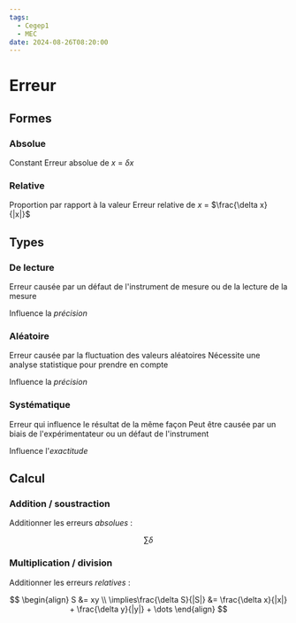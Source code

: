 ```yaml
---
tags:
  - Cegep1
  - MEC
date: 2024-08-26T08:20:00
---
```


# Erreur

## Formes

### Absolue

Constant
Erreur absolue de $x$ = $\delta x$

### Relative

Proportion par rapport à la valeur
Erreur relative de $x$ = $\frac{\delta x}{|x|}$

## Types

### De lecture

Erreur causée par un défaut de l'instrument de mesure ou de la lecture de la mesure

Influence la *précision*

### Aléatoire

Erreur causée par la fluctuation des valeurs aléatoires
Nécessite une analyse statistique pour prendre en compte

Influence la *précision*

### Systématique

Erreur qui influence le résultat de la même façon
Peut être causée par un biais de l'expérimentateur ou un défaut de l'instrument

Influence l'*exactitude*

## Calcul

### Addition / soustraction

Additionner les erreurs *absolues* :

$$\sum \delta$$

### Multiplication / division

Additionner les erreurs *relatives* :

$$
\begin{align}
S &= xy \\
\implies\frac{\delta S}{|S|} &= \frac{\delta x}{|x|} + \frac{\delta y}{|y|} + \dots
\end{align}
$$

